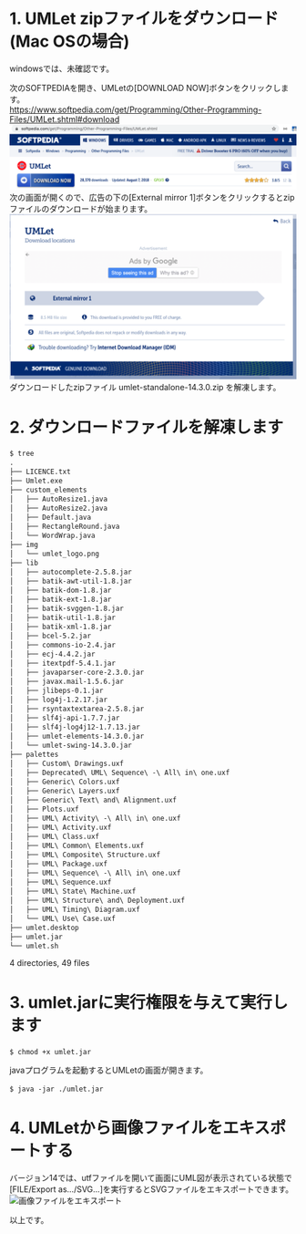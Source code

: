 # 1. UMLet zipファイルをダウンロード(Mac OSの場合)

windowsでは、未確認です。

次のSOFTPEDIAを開き、UMLetの[DOWNLOAD NOW]ボタンをクリックします。  
https://www.softpedia.com/get/Programming/Other-Programming-Files/UMLet.shtml#download  
![SOFTPEDIAからダウンロード](図/umlet1.png)  
次の画面が開くので、広告の下の[External mirror 1]ボタンをクリックするとzipファイルのダウンロードが始まります。  
![zipファイルのダウンロード](図/umlet2.png)  
ダウンロードしたzipファイル umlet-standalone-14.3.0.zip を解凍します。  

# 2. ダウンロードファイルを解凍します
```
$ tree  
.  
├── LICENCE.txt  
├── Umlet.exe  
├── custom_elements  
│   ├── AutoResize1.java  
│   ├── AutoResize2.java  
│   ├── Default.java  
│   ├── RectangleRound.java  
│   └── WordWrap.java  
├── img  
│   └── umlet_logo.png  
├── lib  
│   ├── autocomplete-2.5.8.jar  
│   ├── batik-awt-util-1.8.jar  
│   ├── batik-dom-1.8.jar  
│   ├── batik-ext-1.8.jar  
│   ├── batik-svggen-1.8.jar  
│   ├── batik-util-1.8.jar  
│   ├── batik-xml-1.8.jar  
│   ├── bcel-5.2.jar  
│   ├── commons-io-2.4.jar  
│   ├── ecj-4.4.2.jar  
│   ├── itextpdf-5.4.1.jar  
│   ├── javaparser-core-2.3.0.jar  
│   ├── javax.mail-1.5.6.jar  
│   ├── jlibeps-0.1.jar  
│   ├── log4j-1.2.17.jar  
│   ├── rsyntaxtextarea-2.5.8.jar  
│   ├── slf4j-api-1.7.7.jar  
│   ├── slf4j-log4j12-1.7.13.jar  
│   ├── umlet-elements-14.3.0.jar  
│   └── umlet-swing-14.3.0.jar  
├── palettes  
│   ├── Custom\ Drawings.uxf  
│   ├── Deprecated\ UML\ Sequence\ -\ All\ in\ one.uxf  
│   ├── Generic\ Colors.uxf  
│   ├── Generic\ Layers.uxf  
│   ├── Generic\ Text\ and\ Alignment.uxf  
│   ├── Plots.uxf  
│   ├── UML\ Activity\ -\ All\ in\ one.uxf  
│   ├── UML\ Activity.uxf  
│   ├── UML\ Class.uxf  
│   ├── UML\ Common\ Elements.uxf  
│   ├── UML\ Composite\ Structure.uxf  
│   ├── UML\ Package.uxf  
│   ├── UML\ Sequence\ -\ All\ in\ one.uxf  
│   ├── UML\ Sequence.uxf  
│   ├── UML\ State\ Machine.uxf  
│   ├── UML\ Structure\ and\ Deployment.uxf  
│   ├── UML\ Timing\ Diagram.uxf  
│   └── UML\ Use\ Case.uxf  
├── umlet.desktop  
├── umlet.jar  
└── umlet.sh  
```

4 directories, 49 files  

# 3. umlet.jarに実行権限を与えて実行します

```$ chmod +x umlet.jar```
  
javaプログラムを起動するとUMLetの画面が開きます。  

```$ java -jar ./umlet.jar```

# 4. UMLetから画像ファイルをエキスポートする

バージョン14では、utfファイルを開いて画面にUML図が表示されている状態で[FILE/Export as.../SVG...]を実行するとSVGファイルをエキスポートできます。  
![画像ファイルをエキスポート](図/umlet3.png)  

以上です。  
